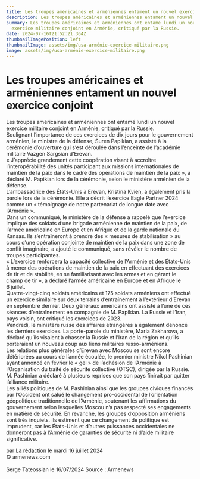 ```yaml
---
title: Les troupes américaines et arméniennes entament un nouvel exercice conjoint
description: Les troupes américaines et arméniennes entament un nouvel exercice conjoint
summary: Les troupes américaines et arméniennes ont entamé lundi un nouvel
  exercice militaire conjoint en Arménie, critiqué par la Russie.
date: 2024-07-16T21:52:21.364Z
thumbnailImagePosition: left
thumbnailImage: assets/img/usa-arménie-exercice-militaire.png
image: assets/img/usa-arménie-exercice-militaire.png
---
```



# Les troupes américaines et arméniennes entament un nouvel exercice conjoint



Les troupes américaines et arméniennes ont entamé lundi un nouvel exercice militaire conjoint en Arménie, critiqué par la Russie.\
Soulignant l’importance de ces exercices de dix jours pour le gouvernement arménien, le ministre de la défense, Suren Papikian, a assisté à la cérémonie d’ouverture qui s’est déroulée dans l’enceinte de l’académie militaire Vazgen Sargsian d’Erevan.\
« J’apprécie grandement cette coopération visant à accroître l’interopérabilité des unités participant aux missions internationales de maintien de la paix dans le cadre des opérations de maintien de la paix », a déclaré M. Papikian lors de la cérémonie, selon le ministère arménien de la défense.\
L’ambassadrice des États-Unis à Erevan, Kristina Kvien, a également pris la parole lors de la cérémonie. Elle a décrit l’exercice Eagle Partner 2024 comme un « témoignage de notre partenariat de longue date avec l’Arménie ».\
Dans un communiqué, le ministère de la défense a rappelé que l’exercice implique des soldats d’une brigade arménienne de maintien de la paix, de l’armée américaine en Europe et en Afrique et de la garde nationale du Kansas. Ils s’entraîneront à prendre des « mesures de stabilisation » au cours d’une opération conjointe de maintien de la paix dans une zone de conflit imaginaire, a ajouté le communiqué, sans révéler le nombre de troupes participantes.\
« L’exercice renforcera la capacité collective de l’Arménie et des États-Unis à mener des opérations de maintien de la paix en effectuant des exercices de tir et de stabilité, en se familiarisant avec les armes et en gérant le champ de tir », a déclaré l’armée américaine en Europe et en Afrique le 6 juillet.\
Quatre-vingt-cinq soldats américains et 175 soldats arméniens ont effectué un exercice similaire sur deux terrains d’entraînement à l’extérieur d’Erevan en septembre dernier. Deux généraux américains ont assisté à l’une de ces séances d’entraînement en compagnie de M. Papikian. La Russie et l’Iran, pays voisin, ont critiqué les exercices de 2023.\
Vendredi, le ministère russe des affaires étrangères a également dénoncé les derniers exercices. La porte-parole du ministère, Maria Zakharova, a déclaré qu’ils visaient à chasser la Russie et l’Iran de la région et qu’ils porteraient un nouveau coup aux liens militaires russo-arméniens.\
Les relations plus générales d’Erevan avec Moscou se sont encore détériorées au cours de l’année écoulée, le premier ministre Nikol Pashinian ayant annoncé en février le « gel » de l’adhésion de l’Arménie à l’Organisation du traité de sécurité collective (OTSC), dirigée par la Russie. M. Pashinian a déclaré à plusieurs reprises que son pays finirait par quitter l’alliance militaire.\
Les alliés politiques de M. Pashinian ainsi que les groupes civiques financés par l’Occident ont salué le changement pro-occidental de l’orientation géopolitique traditionnelle de l’Arménie, soutenant les affirmations du gouvernement selon lesquelles Moscou n’a pas respecté ses engagements en matière de sécurité. En revanche, les groupes d’opposition arméniens sont très inquiets. Ils estiment que ce changement de politique est imprudent, car les États-Unis et d’autres puissances occidentales ne donneront pas à l’Arménie de garanties de sécurité ni d’aide militaire significative.

par [La rédaction](https://www.armenews.com/spip.php?page=auteur&id_auteur=4) le mardi 16 juillet 2024\
© armenews.com \
\
S﻿erge Tateossian le 16/07/2024   Source : Armenews